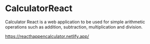 # CalculatorReact
Calculator React is a web application to be used for simple arithmetic operations such as addition, subtraction, multiplication and division.


https://reacthappencalculator.netlify.app/
